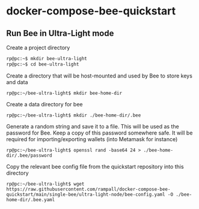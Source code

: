 # docker-compose-bee-quickstart

## Run Bee in Ultra-Light mode

Create a project directory
```bash
rp@pc:~$ mkdir bee-ultra-light
rp@pc:~$ cd bee-ultra-light
```

Create a directory that will be host-mounted and used by Bee to store keys and data
```shell
rp@pc:~/bee-ultra-light$ mkdir bee-home-dir
```

Create a data directory for bee
```shell
rp@pc:~/bee-ultra-light$ mkdir ./bee-home-dir/.bee
```

Generate a random string and save it to a file. 
This will be used as the password for Bee. 
Keep a copy of this password somewhere safe. It will be required for importing/exporting wallets (into Metamask for instance) 
```shell
rp@pc:~/bee-ultra-light$ openssl rand -base64 24 > ./bee-home-dir/.bee/password
```

Copy the relevant bee config file from the quickstart repository into this directory 
```shell
rp@pc:~/bee-ultra-light$ wget https://raw.githubusercontent.com/rampall/docker-compose-bee-quickstart/main/single-bee/ultra-light-node/bee-config.yaml -O ./bee-home-dir/.bee.yaml
```
